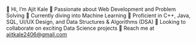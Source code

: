 
👋 Hi, I’m Ajit Kale
🚀 Passionate about Web Development and Problem Solving
🌱 Currently diving into Machine Learning
💼 Proficient in C++, Java, SQL, UI/UX Design, and Data Structures & Algorithms (DSA)
🤝 Looking to collaborate on exciting Data Science projects
📧 Reach me at ajitkale2406@gmail.com

<!---
ajit1630/ajit1630 is a ✨ special ✨ repository because its `README.md` (this file) appears on your GitHub profile.
You can click the Preview link to take a look at your changes.
--->
